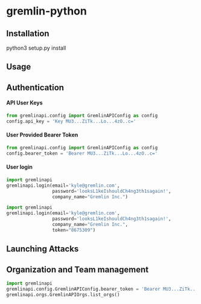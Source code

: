 # gremlin-python

## Installation

python3 setup.py install

## Usage

## Authentication

#### API User Keys

```python
from gremlinapi.config import GremlinAPIConfig as config
config.api_key = 'Key MU3...ZiTk...Lo...4zO..c='
```

#### User Provided Bearer Token

```python
from gremlinapi.config import GremlinAPIConfig as config
config.bearer_token = 'Bearer MU3...ZiTk...Lo...4zO..c='
```

#### User login

```python
import gremlinapi
gremlinapi.login(email='kyle@gremlin.com',
                 password='looksL1keIshouldCh4ng3th1sagain!',
                 company_name="Gremlin Inc.")
```

```python
import gremlinapi
gremlinapi.login(email='kyle@gremlin.com',
                 password='looksL1keIshouldCh4ng3th1sagain!',
                 company_name="Gremlin Inc.",
                 token="8675309")

```

## Launching Attacks

## Organization and Team management

```python
import gremlinapi
gremlinapi.config.GremlinAPIConfig.bearer_token = 'Bearer MU3...ZiTk...Lo...4zO..c='
gremlinapi.orgs.GremlinAPIOrgs.list_orgs()
```